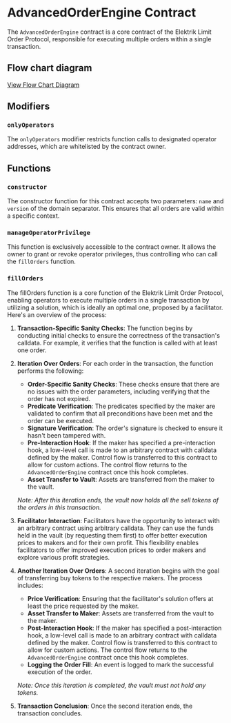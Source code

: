 # AdvancedOrderEngine Contract

The `AdvancedOrderEngine` contract is a core contract of the Elektrik Limit Order Protocol, responsible for executing multiple orders within a single transaction.

## Flow chart diagram

[View Flow Chart Diagram](https://miro.com/app/board/uXjVMi9rdBk=/?moveToWidget=3458764566051732586&cot=14)

## Modifiers

### `onlyOperators`

The `onlyOperators` modifier restricts function calls to designated operator addresses, which are whitelisted by the contract owner.

## Functions

### `constructor`

The constructor function for this contract accepts two parameters: `name` and `version` of the domain separator. This ensures that all orders are valid within a specific context.

### `manageOperatorPrivilege`

This function is exclusively accessible to the contract owner. It allows the owner to grant or revoke operator privileges, thus controlling who can call the `fillOrders` function.

### `fillOrders`

The fillOrders function is a core function of the Elektrik Limit Order Protocol, enabling operators to execute multiple orders in a single transaction by utilizing a solution, which is ideally an optimal one, proposed by a facilitator. Here's an overview of the process:

1. **Transaction-Specific Sanity Checks**: The function begins by conducting initial checks to ensure the correctness of the transaction's calldata. For example, it verifies that the function is called with at least one order.

2. **Iteration Over Orders**: For each order in the transaction, the function performs the following:

   - **Order-Specific Sanity Checks**: These checks ensure that there are no issues with the order parameters, including verifying that the order has not expired.
   - **Predicate Verification**: The predicates specified by the maker are validated to confirm that all preconditions have been met and the order can be executed.
   - **Signature Verification**: The order's signature is checked to ensure it hasn't been tampered with.
   - **Pre-Interaction Hook**: If the maker has specified a pre-interaction hook, a low-level call is made to an arbitrary contract with calldata defined by the maker. Control flow is transferred to this contract to allow for custom actions. The control flow returns to the `AdvancedOrderEngine` contract once this hook completes.
   - **Asset Transfer to Vault**: Assets are transferred from the maker to the vault.

   _Note: After this iteration ends, the vault now holds all the sell tokens of the orders in this transaction._

3. **Facilitator Interaction**: Facilitators have the opportunity to interact with an arbitrary contract using arbitrary calldata. They can use the funds held in the vault (by requesting them first) to offer better execution prices to makers and for their own profit. This flexibility enables facilitators to offer improved execution prices to order makers and explore various profit strategies.

4. **Another Iteration Over Orders**: A second iteration begins with the goal of transferring buy tokens to the respective makers. The process includes:

   - **Price Verification**: Ensuring that the facilitator's solution offers at least the price requested by the maker.
   - **Asset Transfer to Maker**: Assets are transferred from the vault to the maker.
   - **Post-Interaction Hook**: If the maker has specified a post-interaction hook, a low-level call is made to an arbitrary contract with calldata defined by the maker. Control flow is transferred to this contract to allow for custom actions. The control flow returns to the `AdvancedOrderEngine` contract once this hook completes.
   - **Logging the Order Fill**: An event is logged to mark the successful execution of the order.

   _Note: Once this iteration is completed, the vault must not hold any tokens._

5. **Transaction Conclusion**: Once the second iteration ends, the transaction concludes.
